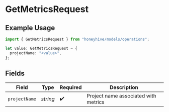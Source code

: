 # GetMetricsRequest

## Example Usage

```typescript
import { GetMetricsRequest } from "honeyhive/models/operations";

let value: GetMetricsRequest = {
  projectName: "<value>",
};
```

## Fields

| Field                                | Type                                 | Required                             | Description                          |
| ------------------------------------ | ------------------------------------ | ------------------------------------ | ------------------------------------ |
| `projectName`                        | *string*                             | :heavy_check_mark:                   | Project name associated with metrics |